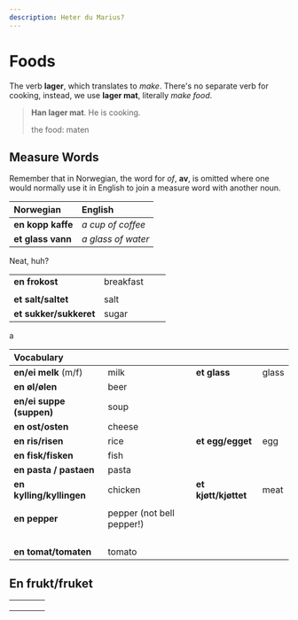```yaml
---
description: Heter du Marius?
---
```


# Foods

 The verb **lager**, which translates to _make_. There's no separate verb for cooking, instead, we use **lager mat**, literally _make food_.

> **Han lager mat**. He is cooking.
>
> the food: maten

## Measure Words

Remember that in Norwegian, the word for _of_, **av**, is omitted where one would normally use it in English to join a measure word with another noun.

| Norwegian | English |
| :--- | :--- |
| **en kopp kaffe** | _a cup of coffee_ |
| **et glass vann** | _a glass of water_ |

Neat, huh?

|                        |           |      |      |
| ---------------------- | --------- | ---- | ---- |
| **en frokost**         | breakfast |      |      |
|                        |           |      |      |
| **et salt/saltet**     | salt      |      |      |
| **et sukker/sukkeret** | sugar     |      |      |

a

| Vocabulary |  |  |  |
| :--- | :--- | ---- | ---- |
| **en/ei melk** \(m/f\)     | milk                        | **et glass** | glass |
| **en øl/ølen** | beer |  |  |
| **en/ei suppe \(suppen\)** | soup |  |  |
| **en ost/osten** | cheese |  |  |
| **en ris/risen** | rice | **et egg/egget** | egg |
| **en fisk/fisken** | fish |  |  |
| **en pasta / pastaen** | pasta |  |  |
| **en kylling/kyllingen** | chicken | **et kjøtt/kjøttet** | meat |
|  |  |  |  |
| **en pepper** | pepper \(not bell pepper!\) |  |  |
|  |                             |  |  |
|  |  |  |  |
|  |  |  |  |
|  |  |  |  |
| **en tomat/tomaten** | tomato |  |  |

## **En frukt/fruket**

|      |      |      |      |
| ---- | ---- | ---- | ---- |
|      |      |      |      |
|      |      |      |      |
|      |      |      |      |

